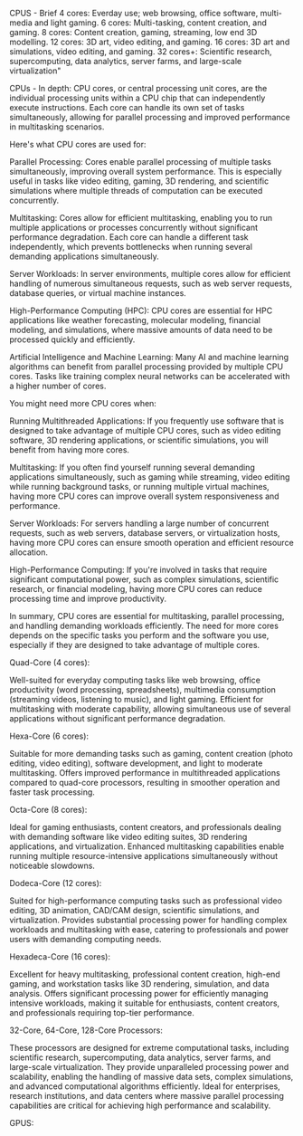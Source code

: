 CPUS - Brief
4 cores: Everday use; web browsing, office software, multi-media and light gaming.
6 cores: Multi-tasking, content creation, and gaming.
8 cores: Content creation, gaming, streaming, low end 3D modelling.
12 cores: 3D art, video editing, and gaming.
16 cores: 3D art and simulations, video editing, and gaming.
32 cores+: Scientific research, supercomputing, data analytics, server farms, and large-scale virtualization"

CPUs - In depth:
CPU cores, or central processing unit cores, are the individual processing units within a CPU chip that can independently execute instructions. Each core can handle its own set of tasks simultaneously, allowing for parallel processing and improved performance in multitasking scenarios.

Here's what CPU cores are used for:

Parallel Processing: Cores enable parallel processing of multiple tasks simultaneously, improving overall system performance. This is especially useful in tasks like video editing, gaming, 3D rendering, and scientific simulations where multiple threads of computation can be executed concurrently.

Multitasking: Cores allow for efficient multitasking, enabling you to run multiple applications or processes concurrently without significant performance degradation. Each core can handle a different task independently, which prevents bottlenecks when running several demanding applications simultaneously.

Server Workloads: In server environments, multiple cores allow for efficient handling of numerous simultaneous requests, such as web server requests, database queries, or virtual machine instances.

High-Performance Computing (HPC): CPU cores are essential for HPC applications like weather forecasting, molecular modeling, financial modeling, and simulations, where massive amounts of data need to be processed quickly and efficiently.

Artificial Intelligence and Machine Learning: Many AI and machine learning algorithms can benefit from parallel processing provided by multiple CPU cores. Tasks like training complex neural networks can be accelerated with a higher number of cores.

You might need more CPU cores when:

Running Multithreaded Applications: If you frequently use software that is designed to take advantage of multiple CPU cores, such as video editing software, 3D rendering applications, or scientific simulations, you will benefit from having more cores.

Multitasking: If you often find yourself running several demanding applications simultaneously, such as gaming while streaming, video editing while running background tasks, or running multiple virtual machines, having more CPU cores can improve overall system responsiveness and performance.

Server Workloads: For servers handling a large number of concurrent requests, such as web servers, database servers, or virtualization hosts, having more CPU cores can ensure smooth operation and efficient resource allocation.

High-Performance Computing: If you're involved in tasks that require significant computational power, such as complex simulations, scientific research, or financial modeling, having more CPU cores can reduce processing time and improve productivity.

In summary, CPU cores are essential for multitasking, parallel processing, and handling demanding workloads efficiently. The need for more cores depends on the specific tasks you perform and the software you use, especially if they are designed to take advantage of multiple cores.




Quad-Core (4 cores):

Well-suited for everyday computing tasks like web browsing, office productivity (word processing, spreadsheets), multimedia consumption (streaming videos, listening to music), and light gaming.
Efficient for multitasking with moderate capability, allowing simultaneous use of several applications without significant performance degradation.

Hexa-Core (6 cores):

Suitable for more demanding tasks such as gaming, content creation (photo editing, video editing), software development, and light to moderate multitasking.
Offers improved performance in multithreaded applications compared to quad-core processors, resulting in smoother operation and faster task processing.

Octa-Core (8 cores):

Ideal for gaming enthusiasts, content creators, and professionals dealing with demanding software like video editing suites, 3D rendering applications, and virtualization.
Enhanced multitasking capabilities enable running multiple resource-intensive applications simultaneously without noticeable slowdowns.

Dodeca-Core (12 cores):

Suited for high-performance computing tasks such as professional video editing, 3D animation, CAD/CAM design, scientific simulations, and virtualization.
Provides substantial processing power for handling complex workloads and multitasking with ease, catering to professionals and power users with demanding computing needs.

Hexadeca-Core (16 cores):

Excellent for heavy multitasking, professional content creation, high-end gaming, and workstation tasks like 3D rendering, simulation, and data analysis.
Offers significant processing power for efficiently managing intensive workloads, making it suitable for enthusiasts, content creators, and professionals requiring top-tier performance.

32-Core, 64-Core, 128-Core Processors:

These processors are designed for extreme computational tasks, including scientific research, supercomputing, data analytics, server farms, and large-scale virtualization.
They provide unparalleled processing power and scalability, enabling the handling of massive data sets, complex simulations, and advanced computational algorithms efficiently.
Ideal for enterprises, research institutions, and data centers where massive parallel processing capabilities are critical for achieving high performance and scalability.

GPUS:
